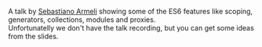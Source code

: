 <!--
layout: post
title: ECMAScript 6 - The future is here
date: 2014-05-27T05:18:47.847Z
comments: true
published: true
keywords: JavaScript, ES6, talks
description: talk about es6
categories: talks
authorName: Jaydson
authorLink: http://twitter.com/jaydson
authorDescription: JavaScript enthusiast - FrontEnd Engineer at Terra Networks - BrazilJS and RSJS curator
authorPicture: https://pbs.twimg.com/profile_images/453720347620032512/UM2nE21c_400x400.jpeg
-->
A talk by [Sebastiano Armeli](https://twitter.com/sebarmeli) showing some of the ES6 features like scoping, generators, collections, modules and proxies.<!--more-->  
Unfortunatelly we don't have the talk recording, but you can get some ideas from the slides.  
<script async class="speakerdeck-embed" data-id="0f3bc890bf3e01311c22525a8ccb654f" data-ratio="1.33333333333333" src="//speakerdeck.com/assets/embed.js"></script>
